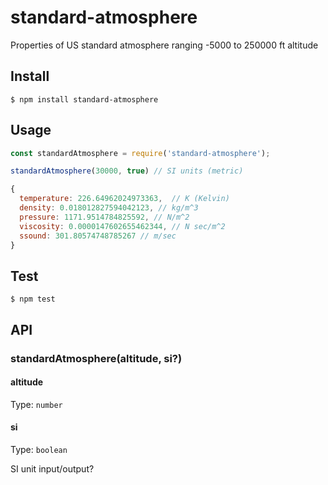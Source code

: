 # standard-atmosphere

Properties of US standard atmosphere ranging -5000 to 250000 ft altitude

## Install

```
$ npm install standard-atmosphere
```

## Usage

```js
const standardAtmosphere = require('standard-atmosphere');

standardAtmosphere(30000, true) // SI units (metric)
```

```js
{
  temperature: 226.64962024973363,  // K (Kelvin)
  density: 0.018012827594042123, // kg/m^3
  pressure: 1171.9514784825592, // N/m^2
  viscosity: 0.0000147602655462344, // N sec/m^2
  ssound: 301.80574748785267 // m/sec
}
```

## Test

```
$ npm test
```

## API

### standardAtmosphere(altitude, si?)

#### altitude

Type: `number`

#### si

Type: `boolean`

SI unit input/output?
